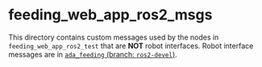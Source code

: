 # feeding_web_app_ros2_msgs

This directory contains custom messages used by the nodes in `feeding_web_app_ros2_test` that are **NOT** robot interfaces. Robot interface messages are in [`ada_feeding` (branch: `ros2-devel`)](https://github.com/personalrobotics/ada_feeding/tree/ros2-devel).
